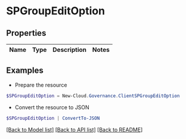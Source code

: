 # SPGroupEditOption
## Properties

Name | Type | Description | Notes
------------ | ------------- | ------------- | -------------

## Examples

- Prepare the resource
```powershell
$SPGroupEditOption = New-Cloud.Governance.ClientSPGroupEditOption 
```

- Convert the resource to JSON
```powershell
$SPGroupEditOption | ConvertTo-JSON
```

[[Back to Model list]](../README.md#documentation-for-models) [[Back to API list]](../README.md#documentation-for-api-endpoints) [[Back to README]](../README.md)

